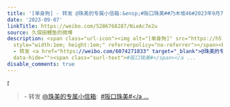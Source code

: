 ```yaml
---
title: '[单身狗] - 转发 @珠美的专属小信箱:&ensp;#阪口珠美##乃木坂46#2023年9月7日blog更新5p标题：かわいくて美人なティファニーちゃん(蒂凡尼酱去天堂了[泪][泪]rip...'
date: '2023-09-07'
linkTitle: https://weibo.com/5286768287/NieAc7e2u
source: 久保田鲤鱼的微博
description: <span class="url-icon"><img alt="[单身狗]" src="https://h5.sinaimg.cn/m/emoticon/icon/_/co_niuec-7d05bc992a.png"
  style="width:1em; height:1em;" referrerpolicy="no-referrer"></span><br><blockquote>
  - 转发 <a href="https://weibo.com/6074271833" target="_blank">@珠美的专属小信箱</a>: <a href="https://m.weibo.cn/search?containerid=231522type%3D1%26t%3D10%26q%3D%23%E9%98%AA%E5%8F%A3%E7%8F%A0%E7%BE%8E%23&amp;isnewpage=1"
  data-hide=""><span class="surl-text">#阪口珠美#</span></a ...
disable_comments: true
---
```

<span class="url-icon"><img alt="[单身狗]" src="https://h5.sinaimg.cn/m/emoticon/icon/_/co_niuec-7d05bc992a.png" style="width:1em; height:1em;" referrerpolicy="no-referrer"></span><br><blockquote> - 转发 <a href="https://weibo.com/6074271833" target="_blank">@珠美的专属小信箱</a>: <a href="https://m.weibo.cn/search?containerid=231522type%3D1%26t%3D10%26q%3D%23%E9%98%AA%E5%8F%A3%E7%8F%A0%E7%BE%8E%23&amp;isnewpage=1" data-hide=""><span class="surl-text">#阪口珠美#</span></a ...